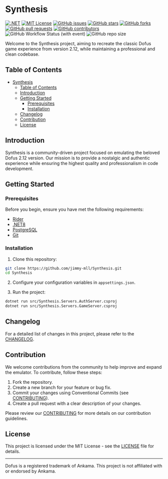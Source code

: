 # Synthesis

[![.NET](https://img.shields.io/badge/license-MIT-blue.svg)](LICENSE)
[![MIT License](https://img.shields.io/badge/license-MIT-blue.svg)](LICENSE)
[![GitHub issues](https://img.shields.io/github/issues/jimmy-mll/Synthesis)](https://github.com/jimmy-mll/Synthesis/issues)
[![GitHub stars](https://img.shields.io/github/stars/jimmy-mll/Synthesis)](https://github.com/jimmy-mll/Synthesis/stargazers)
[![GitHub forks](https://img.shields.io/github/forks/jimmy-mll/Synthesis)](https://github.com/jimmy-mll/Synthesis/network)
[![GitHub pull requests](https://img.shields.io/github/issues-pr/jimmy-mll/Synthesis)](https://github.com/jimmy-mll/Synthesis/pulls)
[![GitHub contributors](https://img.shields.io/github/contributors/jimmy-mll/Synthesis)](https://github.com/jimmy-mll/Synthesis/graphs/contributors)
![GitHub Workflow Status (with event)](https://img.shields.io/github/actions/workflow/status/jimmy-mll/Synthesis/dotnet.yml)
![GitHub repo size](https://img.shields.io/github/repo-size/jimmy-mll/Synthesis)

Welcome to the Synthesis project, aiming to recreate the classic Dofus game experience from version 2.12, while maintaining a professional and clean codebase.

## Table of Contents

- [Synthesis](#synthesis)
  - [Table of Contents](#table-of-contents)
  - [Introduction](#introduction)
  - [Getting Started](#getting-started)
    - [Prerequisites](#prerequisites)
    - [Installation](#installation)
  - [Changelog](#changelog)
  - [Contribution](#contribution)
  - [License](#license)

## Introduction

Synthesis is a community-driven project focused on emulating the beloved Dofus 2.12 version. Our mission is to provide a nostalgic and authentic experience while ensuring the highest quality and professionalism in code development.

## Getting Started

### Prerequisites

Before you begin, ensure you have met the following requirements:

- [Rider](https://www.jetbrains.com/rider)
- [.NET8](https://dotnet.microsoft.com/en-us/download/dotnet/8.0)
- [PostgreSQL](https://www.postgresql.org/download)
- [Git](https://git-scm.com/downloads)

### Installation

1. Clone this repository:

```sh
git clone https://github.com/jimmy-mll/Synthesis.git
cd Synthesis
```

2. Configure your configuration variables in `appsettings.json`.

3. Run the project:

```sh
dotnet run src/Synthesis.Servers.AuthServer.csproj
dotnet run src/Synthesis.Servers.GameServer.csproj
```

## Changelog

For a detailed list of changes in this project, please refer to the [CHANGELOG](CHANGELOG.md).

## Contribution

We welcome contributions from the community to help improve and expand the emulator. To contribute, follow these steps:

1. Fork the repository.
2. Create a new branch for your feature or bug fix.
3. Commit your changes using Conventional Commits (see [CONTRIBUTING](CONTRIBUTING.md)).
4. Create a pull request with a clear description of your changes.

Please review our [CONTRIBUTING](CONTRIBUTING.md) for more details on our contribution guidelines.

## License

This project is licensed under the MIT License - see the [LICENSE](LICENSE) file for details.

---

Dofus is a registered trademark of Ankama. This project is not affiliated with or endorsed by Ankama.
